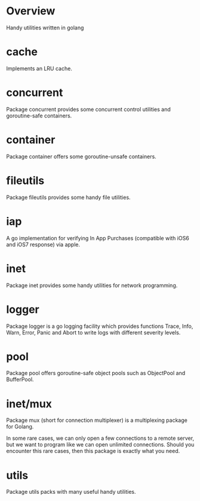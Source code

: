 # Overview

Handy utilities written in golang

# cache

Implements an LRU cache.

# concurrent

Package concurrent provides some concurrent control utilities and goroutine-safe containers.

# container

Package container offers some goroutine-unsafe containers.

# fileutils

Package fileutils provides some handy file utilities.

# iap

A go implementation for verifying In App Purchases (compatible with iOS6 and iOS7 response) via apple.

# inet

Package inet provides some handy utilities for network programming.

# logger

Package logger is a go logging facility which provides functions Trace, Info, Warn, Error, Panic and Abort to write logs with different severity levels.

# pool

Package pool offers goroutine-safe object pools such as ObjectPool and BufferPool.

# inet/mux

Package mux (short for connection multiplexer) is a multiplexing package for Golang.

In some rare cases, we can only open a few connections to a remote server, but we want to program like we can open unlimited connections. Should you encounter this rare cases, then this package is exactly what you need.

# utils

Package utils packs with many useful handy utilities.
